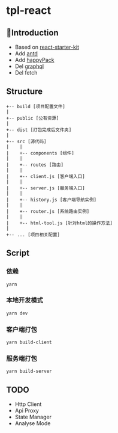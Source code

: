 # tpl-react 

## Introduction

* Based on [react-starter-kit](https://github.com/kriasoft/react-starter-kit)
* Add [antd](https://ant.design/index-cn)
* Add [happyPack](https://github.com/amireh/happypack)
* Del [graphql](https://graphql.org)
* Del fetch

## Structure

```
+-- build [项目配置文件]
|
+-- public [公有资源]
|
+-- dist [打包完成后文件夹]
|
+-- src [源代码]
|    |
|    +-- components [组件]
|    |
|    +-- routes [路由]
|    |
|    +-- client.js [客户端入口]
|    |
|    +-- server.js [服务端入口]
|    |
|    +-- history.js [客户端导航实例]
|    |
|    +-- router.js [系统路由实例]
|    |
|    +-- html-tool.js [针对html的操作方法]
|
+-- ... [项目相关配置]
```

## Script
### 依赖
```
yarn
```

### 本地开发模式
```
yarn dev
```
### 客户端打包
```
yarn build-client
```
### 服务端打包
```
yarn build-server
```

## TODO
* Http Client
* Api Proxy
* State Manager
* Analyse Mode